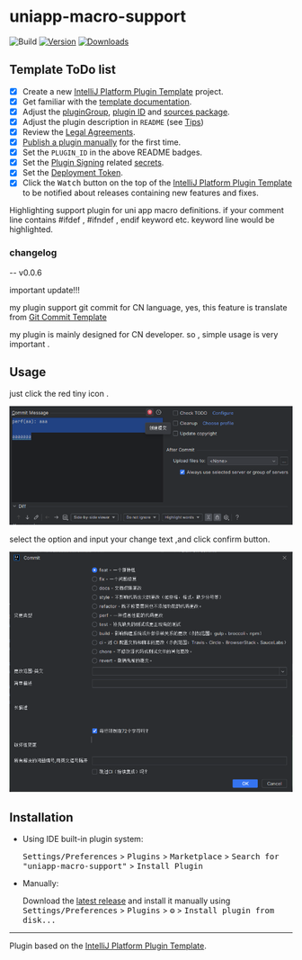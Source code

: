 # uniapp-macro-support

![Build](https://github.com/xiaomiwujiecao/uniapp-macro-support/workflows/Build/badge.svg)
[![Version](https://img.shields.io/jetbrains/plugin/v/com.github.xiaomiwujiecao.uniappmacrosupport.svg)](https://plugins.jetbrains.com/plugin/com.github.xiaomiwujiecao.uniappmacrosupport)
[![Downloads](https://img.shields.io/jetbrains/plugin/d/com.github.xiaomiwujiecao.uniappmacrosupport.svg)](https://plugins.jetbrains.com/plugin/com.github.xiaomiwujiecao.uniappmacrosupport)

## Template ToDo list
- [x] Create a new [IntelliJ Platform Plugin Template][template] project.
- [x] Get familiar with the [template documentation][template].
- [x] Adjust the [pluginGroup](./gradle.properties), [plugin ID](./src/main/resources/META-INF/plugin.xml) and [sources package](./src/main/kotlin).
- [x] Adjust the plugin description in `README` (see [Tips][docs:plugin-description])
- [x] Review the [Legal Agreements](https://plugins.jetbrains.com/docs/marketplace/legal-agreements.html?from=IJPluginTemplate).
- [x] [Publish a plugin manually](https://plugins.jetbrains.com/docs/intellij/publishing-plugin.html?from=IJPluginTemplate) for the first time.
- [x] Set the `PLUGIN_ID` in the above README badges.
- [x] Set the [Plugin Signing](https://plugins.jetbrains.com/docs/intellij/plugin-signing.html?from=IJPluginTemplate) related [secrets](https://github.com/JetBrains/intellij-platform-plugin-template#environment-variables).
- [x] Set the [Deployment Token](https://plugins.jetbrains.com/docs/marketplace/plugin-upload.html?from=IJPluginTemplate).
- [x] Click the <kbd>Watch</kbd> button on the top of the [IntelliJ Platform Plugin Template][template] to be notified about releases containing new features and fixes.

<!-- Plugin description -->

Highlighting support plugin for uni app macro definitions. if your comment line contains #ifdef , #ifndef , endif keyword etc. keyword line would be highlighted.

### changelog 

-- v0.0.6

important update!!!

my plugin support git commit for CN language, yes, this feature is translate from [Git Commit Template](https://plugins.jetbrains.com/plugin/index?xmlId=commit-template-idea-plugin&utm_source=product&utm_medium=link&utm_campaign=WS&utm_content=2023.2) 

my plugin is mainly designed for CN developer. so , simple usage is very important .

## Usage

just click the red tiny icon .

![Commit-step1](static/step1.png)

select the option and input your change text ,and click confirm button.

![Commit-step2](static/step2.png)


<!-- Plugin description end -->

## Installation

- Using IDE built-in plugin system:
  
  <kbd>Settings/Preferences</kbd> > <kbd>Plugins</kbd> > <kbd>Marketplace</kbd> > <kbd>Search for "uniapp-macro-support"</kbd> >
  <kbd>Install Plugin</kbd>
  
- Manually:

  Download the [latest release](https://github.com/xiaomiwujiecao/uniapp-macro-support/releases/latest) and install it manually using
  <kbd>Settings/Preferences</kbd> > <kbd>Plugins</kbd> > <kbd>⚙️</kbd> > <kbd>Install plugin from disk...</kbd>


---
Plugin based on the [IntelliJ Platform Plugin Template][template].

[template]: https://github.com/JetBrains/intellij-platform-plugin-template
[docs:plugin-description]: https://plugins.jetbrains.com/docs/intellij/plugin-user-experience.html#plugin-description-and-presentation
